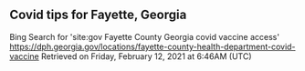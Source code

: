 ## Covid tips for Fayette, Georgia

Bing Search for 'site:gov Fayette County Georgia covid vaccine access'
https://dph.georgia.gov/locations/fayette-county-health-department-covid-vaccine
Retrieved on Friday, February 12, 2021 at 6:46AM (UTC)